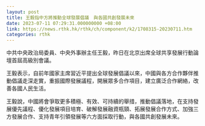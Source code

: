 ```yaml
---
layout: post
title: 王毅指中方將推動全球發展倡議　與各國共創發展未來
date: 2023-07-11 07:29:31.000000000 +08:00
link: https://news.rthk.hk/rthk/ch/component/k2/1708315-20230711.htm
categories: rthk
---
```


中共中央政治局委員、中央外事辦主任王毅，昨日在北京出席全球共享發展行動論壇首屆高級別會議。

王毅表示，自前年國家主席習近平提出全球發展倡議以來，中國與各方合作夥伴推動倡議走深走實，重振國際發展議程，開展眾多合作項目，建立廣泛合作網絡，改善各國人民生活。 

王毅說，中國將會爭取更多積極、有效、可持續的舉措，推動倡議落地，在支持發展優先議程、優化發展項目培育、破解發展融資瓶頸、拓展發展合作方式、加強三方發展合作、支持青年引領發展等六方面採取行動，與各國共創發展未來。
